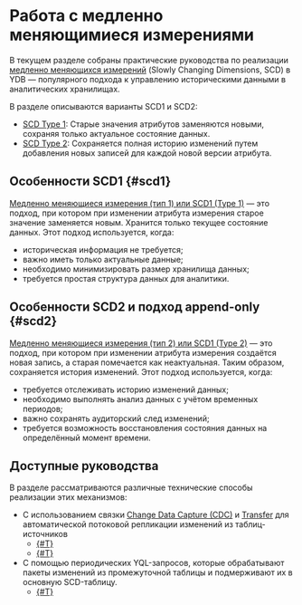 # Работа с медленно меняющимиеся измерениями

В текущем разделе собраны практические руководства по реализации [медленно меняющихся измерений](https://ru.wikipedia.org/wiki/Медленно_меняющееся_измерение) (Slowly Changing Dimensions, SCD) в YDB — популярного подхода к управлению историческими данными в аналитических хранилищах.

В разделе описываются варианты SCD1 и SCD2:

* [SCD Type 1](#scd1): Cтарые значения атрибутов заменяются новыми, сохраняя только актуальное состояние данных.
* [SCD Type 2](scd2): Cохраняется полная историю изменений путем добавления новых записей для каждой новой версии атрибута.

## Особенности SCD1 {#scd1}

[Медленно меняющиеся измерения (тип 1) или SCD1 (Type 1)](https://ru.wikipedia.org/wiki/Медленно_меняющееся_измерение#Тип_1) — это подход, при котором при изменении атрибута измерения старое значение заменяется новым. Хранится только текущее состояние данных. Этот подход используется, когда:

- историческая информация не требуется;
- важно иметь только актуальные данные;
- необходимо минимизировать размер хранилища данных;
- требуется простая структура данных для аналитики.

## Особенности SCD2 и подход append-only {#scd2}

[Медленно меняющиеся измерения (тип 2) или SCD1 (Type 2)](https://ru.wikipedia.org/wiki/Медленно_меняющееся_измерение#Тип_2) — это подход, при котором при изменении атрибута измерения создаётся новая запись, а старая помечается как неактуальная. Таким образом, сохраняется история изменений. Этот подход используется, когда:

- требуется отслеживать историю изменений данных;
- необходимо выполнять анализ данных с учётом временных периодов;
- важно сохранять аудиторский след изменений;
- требуется возможность восстановления состояния данных на определённый момент времени.

## Доступные руководства

В разделе рассматриваются различные технические способы реализации этих механизмов:
* С использованием связки [Change Data Capture (CDC)](../../../concepts/cdc.md) и [Transfer](../../../concepts/transfer.md) для автоматической потоковой репликации изменений из таблиц-источников
    * [{#T}](scd1-transfer.md)
    * [{#T}](scd2-transfer.md)
* С помощью периодических YQL-запросов, которые обрабатывают пакеты изменений из промежуточной таблицы и подмерживают их в основную SCD-таблицу.
    * [{#T}](scd2.md)

